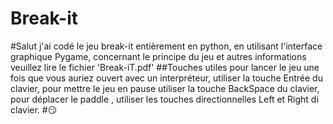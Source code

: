 # Break-it
#Salut 
j'ai codé le jeu break-it entièrement en python, en utilisant l'interface graphique Pygame, concernant le principe du jeu et autres informations veuillez lire le fichier 'Break-iT.pdf'
##Touches utiles
pour lancer le jeu une fois que vous auriez ouvert avec un interpréteur, utiliser la touche Entrée du clavier, 
pour mettre le jeu en pause utiliser la touche BackSpace du clavier,
pour déplacer le paddle , utiliser les touches directionnelles Left et Right di clavier.
#😏
